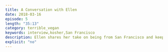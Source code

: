 ```yaml
---
title: A Conversation with Ellen
date: 2018-03-16
episode: 5
length: "35:13"
category: terrible_vegan
keywords: interview,kosher,San Francisco
description: Ellen shares her take on being from San Francisco and keeping kosher.
explicit: "no"
---
```

